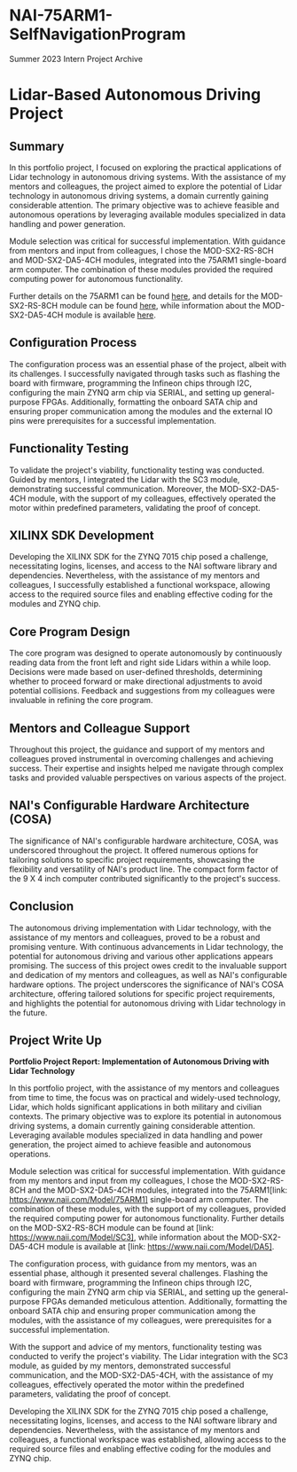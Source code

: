# NAI-75ARM1-SelfNavigationProgram
Summer 2023 Intern Project Archive

# Lidar-Based Autonomous Driving Project

## Summary

In this portfolio project, I focused on exploring the practical applications of Lidar technology in autonomous driving systems. With the assistance of my mentors and colleagues, the project aimed to explore the potential of Lidar technology in autonomous driving systems, a domain currently gaining considerable attention. The primary objective was to achieve feasible and autonomous operations by leveraging available modules specialized in data handling and power generation.

Module selection was critical for successful implementation. With guidance from mentors and input from colleagues, I chose the MOD-SX2-RS-8CH and MOD-SX2-DA5-4CH modules, integrated into the 75ARM1 single-board arm computer. The combination of these modules provided the required computing power for autonomous functionality.

Further details on the 75ARM1 can be found [here](https://www.naii.com/Model/75ARM1), and details for the MOD-SX2-RS-8CH module can be found [here](https://www.naii.com/Model/SC3), while information about the MOD-SX2-DA5-4CH module is available [here](https://www.naii.com/Model/DA5).

## Configuration Process

The configuration process was an essential phase of the project, albeit with its challenges. I successfully navigated through tasks such as flashing the board with firmware, programming the Infineon chips through I2C, configuring the main ZYNQ arm chip via SERIAL, and setting up general-purpose FPGAs. Additionally, formatting the onboard SATA chip and ensuring proper communication among the modules and the external IO pins were prerequisites for a successful implementation.

## Functionality Testing

To validate the project's viability, functionality testing was conducted. Guided by mentors, I integrated the Lidar with the SC3 module, demonstrating successful communication. Moreover, the MOD-SX2-DA5-4CH module, with the support of my colleagues, effectively operated the motor within predefined parameters, validating the proof of concept.

## XILINX SDK Development

Developing the XILINX SDK for the ZYNQ 7015 chip posed a challenge, necessitating logins, licenses, and access to the NAI software library and dependencies. Nevertheless, with the assistance of my mentors and colleagues, I successfully established a functional workspace, allowing access to the required source files and enabling effective coding for the modules and ZYNQ chip.

## Core Program Design

The core program was designed to operate autonomously by continuously reading data from the front left and right side Lidars within a while loop. Decisions were made based on user-defined thresholds, determining whether to proceed forward or make directional adjustments to avoid potential collisions. Feedback and suggestions from my colleagues were invaluable in refining the core program.

## Mentors and Colleague Support

Throughout this project, the guidance and support of my mentors and colleagues proved instrumental in overcoming challenges and achieving success. Their expertise and insights helped me navigate through complex tasks and provided valuable perspectives on various aspects of the project.

## NAI's Configurable Hardware Architecture (COSA)

The significance of NAI's configurable hardware architecture, COSA, was underscored throughout the project. It offered numerous options for tailoring solutions to specific project requirements, showcasing the flexibility and versatility of NAI's product line. The compact form factor of the 9 X 4 inch computer contributed significantly to the project's success.

## Conclusion

The autonomous driving implementation with Lidar technology, with the assistance of my mentors and colleagues, proved to be a robust and promising venture. With continuous advancements in Lidar technology, the potential for autonomous driving and various other applications appears promising. The success of this project owes credit to the invaluable support and dedication of my mentors and colleagues, as well as NAI's configurable hardware options. The project underscores the significance of NAI's COSA architecture, offering tailored solutions for specific project requirements, and highlights the potential for autonomous driving with Lidar technology in the future.

## Project Write Up
**Portfolio Project Report: Implementation of Autonomous Driving with Lidar Technology**

In this portfolio project, with the assistance of my mentors and colleagues from time to time, the focus was on practical and widely-used technology, Lidar, which holds significant applications in both military and civilian contexts. The primary objective was to explore its potential in autonomous driving systems, a domain currently gaining considerable attention. Leveraging available modules specialized in data handling and power generation, the project aimed to achieve feasible and autonomous operations.

Module selection was critical for successful implementation. With guidance from my mentors and input from my colleagues, I chose the MOD-SX2-RS-8CH and the MOD-SX2-DA5-4CH modules, integrated into the 75ARM1[link: https://www.naii.com/Model/75ARM1] single-board arm computer. The combination of these modules, with the support of my colleagues, provided the required computing power for autonomous functionality. Further details on the MOD-SX2-RS-8CH module can be found at [link: https://www.naii.com/Model/SC3], while information about the MOD-SX2-DA5-4CH module is available at [link: https://www.naii.com/Model/DA5].

The configuration process, with guidance from my mentors, was an essential phase, although it presented several challenges. Flashing the board with firmware, programming the Infineon chips through I2C, configuring the main ZYNQ arm chip via SERIAL, and setting up the general-purpose FPGAs demanded meticulous attention. Additionally, formatting the onboard SATA chip and ensuring proper communication among the modules, with the assistance of my colleagues, were prerequisites for a successful implementation.

With the support and advice of my mentors, functionality testing was conducted to verify the project's viability. The Lidar integration with the SC3 module, as guided by my mentors, demonstrated successful communication, and the MOD-SX2-DA5-4CH, with the assistance of my colleagues, effectively operated the motor within the predefined parameters, validating the proof of concept.

Developing the XILINX SDK for the ZYNQ 7015 chip posed a challenge, necessitating logins, licenses, and access to the NAI software library and dependencies. Nevertheless, with the assistance of my mentors and colleagues, a functional workspace was established, allowing access to the required source files and enabling effective coding for the modules and ZYNQ chip.

